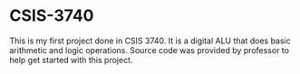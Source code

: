 # CSIS-3740
This is my first project done in CSIS 3740. It is a digital ALU that does basic arithmetic and logic operations. 
Source code was provided by professor to help get started with this project. 
